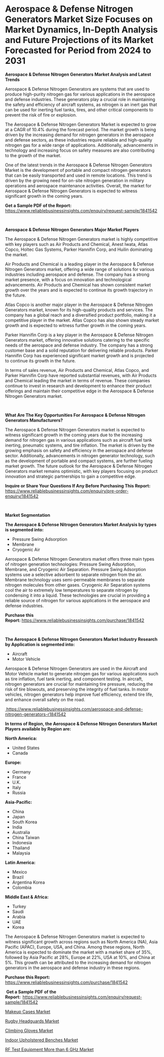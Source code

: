 <p><h1>Aerospace & Defense Nitrogen Generators Market Size Focuses on Market Dynamics, In-Depth Analysis and Future Projections of its Market Forecasted for Period from 2024 to 2031</h1></p><p><strong>Aerospace & Defense Nitrogen Generators Market Analysis and Latest Trends</strong></p>
<p><p>Aerospace & Defense Nitrogen Generators are systems that are used to produce high-purity nitrogen gas for various applications in the aerospace and defense industries. These generators play a crucial role in maintaining the safety and efficiency of aircraft systems, as nitrogen is an inert gas that can be used for inerting fuel tanks, tires, and other critical components to prevent the risk of fire or explosion.</p><p>The Aerospace & Defense Nitrogen Generators Market is expected to grow at a CAGR of 10.4% during the forecast period. The market growth is being driven by the increasing demand for nitrogen generators in the aerospace and defense sectors, as these industries require reliable and high-quality nitrogen gas for a wide range of applications. Additionally, advancements in technology and increasing focus on safety measures are also contributing to the growth of the market.</p><p>One of the latest trends in the Aerospace & Defense Nitrogen Generators Market is the development of portable and compact nitrogen generators that can be easily transported and used in remote locations. This trend is driven by the growing need for on-site nitrogen generation in military operations and aerospace maintenance activities. Overall, the market for Aerospace & Defense Nitrogen Generators is expected to witness significant growth in the coming years.</p></p>
<p><strong>Get a Sample PDF of the Report:&nbsp;</strong> <a href="https://www.reliablebusinessinsights.com/enquiry/request-sample/1841542">https://www.reliablebusinessinsights.com/enquiry/request-sample/1841542</a></p>
<p>&nbsp;</p>
<p><strong>Aerospace & Defense Nitrogen Generators Major Market Players</strong></p>
<p><p>The Aerospace & Defense Nitrogen Generators market is highly competitive with key players such as Air Products and Chemical, Anest Iwata, Atlas Copco, Holtec Gas Systems, Parker Hannifin Corp, and Huilin dominating the market. </p><p>Air Products and Chemical is a leading player in the Aerospace & Defense Nitrogen Generators market, offering a wide range of solutions for various industries including aerospace and defense. The company has a strong market presence, with a focus on innovation and technological advancements. Air Products and Chemical has shown consistent market growth over the years and is expected to continue its growth trajectory in the future.</p><p>Atlas Copco is another major player in the Aerospace & Defense Nitrogen Generators market, known for its high-quality products and services. The company has a global reach and a diversified product portfolio, making it a competitive player in the market. Atlas Copco has also shown steady market growth and is expected to witness further growth in the coming years.</p><p>Parker Hannifin Corp is a key player in the Aerospace & Defense Nitrogen Generators market, offering innovative solutions catering to the specific needs of the aerospace and defense industry. The company has a strong customer base and a solid reputation for delivering reliable products. Parker Hannifin Corp has experienced significant market growth and is projected to continue its growth in the future.</p><p>In terms of sales revenue, Air Products and Chemical, Atlas Copco, and Parker Hannifin Corp have reported substantial revenues, with Air Products and Chemical leading the market in terms of revenue. These companies continue to invest in research and development to enhance their product offerings and maintain their competitive edge in the Aerospace & Defense Nitrogen Generators market.</p></p>
<p>&nbsp;</p>
<p><strong>What Are The Key Opportunities For Aerospace & Defense Nitrogen Generators Manufacturers?</strong></p>
<p><p>The Aerospace & Defense Nitrogen Generators market is expected to witness significant growth in the coming years due to the increasing demand for nitrogen gas in various applications such as aircraft fuel tank inerting, pneumatic systems, and tire inflation. The market is driven by the growing emphasis on safety and efficiency in the aerospace and defense sector. Additionally, advancements in nitrogen generator technology, such as the development of portable and compact systems, are further fueling market growth. The future outlook for the Aerospace & Defense Nitrogen Generators market remains optimistic, with key players focusing on product innovation and strategic partnerships to gain a competitive edge.</p></p>
<p><strong>Inquire or Share Your Questions If Any Before Purchasing This Report:</strong> <a href="https://www.reliablebusinessinsights.com/enquiry/pre-order-enquiry/1841542">https://www.reliablebusinessinsights.com/enquiry/pre-order-enquiry/1841542</a></p>
<p>&nbsp;</p>
<p><strong>Market Segmentation</strong></p>
<p><strong>The Aerospace & Defense Nitrogen Generators Market Analysis by types is segmented into:</strong></p>
<p><ul><li>Pressure Swing Adsorption</li><li>Membrane</li><li>Cryogenic Air</li></ul></p>
<p><p>Aerospace & Defense Nitrogen Generators market offers three main types of nitrogen generation technologies: Pressure Swing Adsorption, Membrane, and Cryogenic Air Separation. Pressure Swing Adsorption systems use a selective adsorbent to separate nitrogen from the air. Membrane technology uses semi-permeable membranes to separate nitrogen molecules from other gases. Cryogenic Air Separation systems cool the air to extremely low temperatures to separate nitrogen by condensing it into a liquid. These technologies are crucial in providing a reliable source of nitrogen for various applications in the aerospace and defense industries.</p></p>
<p><strong>Purchase this Report:&nbsp;</strong><a href="https://www.reliablebusinessinsights.com/purchase/1841542">https://www.reliablebusinessinsights.com/purchase/1841542</a></p>
<p>&nbsp;</p>
<p><strong>The Aerospace & Defense Nitrogen Generators Market Industry Research by Application is segmented into:</strong></p>
<p><ul><li>Aircraft</li><li>Motor Vehicle</li></ul></p>
<p><p>Aerospace & Defense Nitrogen Generators are used in the Aircraft and Motor Vehicle market to generate nitrogen gas for various applications such as tire inflation, fuel tank inerting, and component testing. In aircraft, nitrogen generators are crucial for maintaining tire pressure, reducing the risk of tire blowouts, and preserving the integrity of fuel tanks. In motor vehicles, nitrogen generators help improve fuel efficiency, extend tire life, and enhance overall safety on the road.</p></p>
<p><a href="https://www.reliablebusinessinsights.com/aerospace-and-defense-nitrogen-generators-r1841542">&nbsp;https://www.reliablebusinessinsights.com/aerospace-and-defense-nitrogen-generators-r1841542</a></p>
<p><strong>In terms of Region, the Aerospace & Defense Nitrogen Generators Market Players available by Region are:</strong></p>
<p>
    <p> <strong> North America: </strong>
        <ul>
            <li>United States</li>
            <li>Canada</li>
        </ul>
        </p> 
    <p> <strong> Europe: </strong>
        <ul>
            <li>Germany</li>
            <li>France</li>
            <li>U.K.</li>
            <li>Italy</li>
            <li>Russia</li>
        </ul>
        </p> 
    <p> <strong> Asia-Pacific: </strong>
        <ul>
            <li>China</li>
            <li>Japan</li>
            <li>South Korea</li>
            <li>India</li>
            <li>Australia</li>
            <li>China Taiwan</li>
            <li>Indonesia</li>
            <li>Thailand</li>
            <li>Malaysia</li>
        </ul>
        </p> 
    <p> <strong> Latin America: </strong>
        <ul>
            <li>Mexico</li>
            <li>Brazil</li>
            <li>Argentina Korea</li>
            <li>Colombia</li>
        </ul>
        </p> 
    <p> <strong> Middle East & Africa: </strong>
        <ul>
            <li>Turkey</li>
            <li>Saudi</li>
            <li>Arabia</li>
            <li>UAE</li>
            <li>Korea</li>
        </ul>
    </p>
    </p>
<p><p>The Aerospace & Defense Nitrogen Generators market is expected to witness significant growth across regions such as North America (NA), Asia Pacific (APAC), Europe, USA, and China. Among these regions, North America is expected to dominate the market with a market share of 35%, followed by Asia Pacific at 28%, Europe at 22%, USA at 10%, and China at 5%. This growth can be attributed to the increasing demand for nitrogen generators in the aerospace and defense industry in these regions.</p></p>
<p><strong>Purchase this Report: </strong><a href="https://www.reliablebusinessinsights.com/purchase/1841542">https://www.reliablebusinessinsights.com/purchase/1841542</a></p>
<p>&nbsp;<strong>Get a Sample PDF of the Report:&nbsp;&nbsp;</strong><a href="https://www.reliablebusinessinsights.com/enquiry/request-sample/1841542">https://www.reliablebusinessinsights.com/enquiry/request-sample/1841542</a></p>
<p><strong></strong></p>
<p><p><a href="https://medium.com/@cukilcantik89/makeup-cases-market-global-market-share-and-ranking-overall-sales-and-demand-forecast-2024-307ae3cbfaaf">Makeup Cases Market</a></p><p><a href="https://medium.com/@teguhbavarian07_99894/an-in-depth-analysis-of-the-global-rugby-headguards-market-scope-and-its-rapid-growing-4-6-8e3d9029b35e">Rugby Headguards Market</a></p><p><a href="https://medium.com/@soloncarter54/climbing-gloves-market-size-share-trends-analysis-report-by-product-partial-finger-full-5b4a847f4e61">Climbing Gloves Market</a></p><p><a href="https://medium.com/@billyrice626/indoor-upholstered-benches-market-analysis-report-global-insights-by-region-type-7087831a7971">Indoor Upholstered Benches Market</a></p><p><a href="https://github.com/Raeloodard576457/Market-Research-Report-List-1/blob/main/rf-test-equipment-more-than-6-ghz-market.md">RF Test Equipment More than 6 GHz Market</a></p></p>